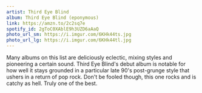 ```yaml
---
artist: Third Eye Blind
album: Third Eye Blind (eponymous)
link: https://amzn.to/2c2sq7e
spotify_id: 2gToC0XAblE9h3UZD6aAaQ
photo_url_sm: https://i.imgur.com/6KHk44ts.jpg
photo_url_lg: https://i.imgur.com/6KHk44tl.jpg
---
```

Many albums on this list are deliciously eclectic, mixing styles and pioneering a certain sound. Third Eye Blind's debut album is notable for how well it stays grounded in a particular late 90's post-grunge style that ushers in a return of pop rock. Don't be fooled though, this one rocks and is catchy as hell. Truly one of the best.